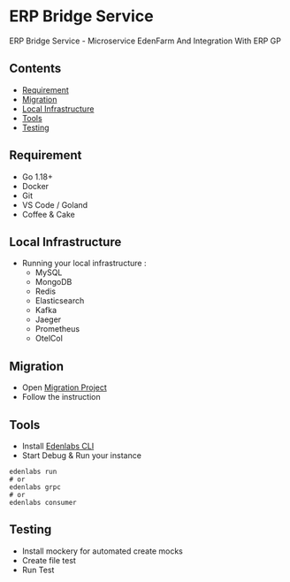 # ERP Bridge Service 
ERP Bridge Service - Microservice EdenFarm And Integration With ERP GP

## Contents
- [Requirement](#requirement)
- [Migration](#migration)
- [Local Infrastructure](#local-infrastructure)
- [Tools](#tools)
- [Testing](#testing)

## Requirement
- Go 1.18+
- Docker
- Git
- VS Code / Goland
- Coffee & Cake

## Local Infrastructure
- Running your local infrastructure :
    - MySQL
    - MongoDB
    - Redis
    - Elasticsearch
    - Kafka
    - Jaeger
    - Prometheus
    - OtelCol

## Migration
- Open [Migration Project](https://git.edenfarm.id/project-version3/erp-databases)
- Follow the instruction

## Tools
- Install [Edenlabs CLI](https://git.edenfarm.id/edenlabs/cli)
- Start Debug & Run your instance
```
edenlabs run
# or
edenlabs grpc
# or
edenlabs consumer
```

## Testing
- Install mockery for automated create mocks
- Create file test
- Run Test
